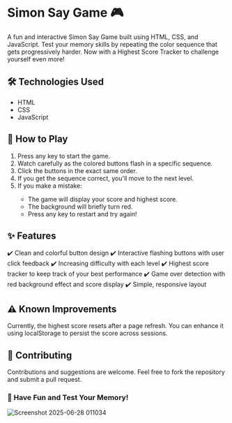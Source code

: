 <h1>Simon Say Game 🎮</h1>
A fun and interactive Simon Say Game built using HTML, CSS, and JavaScript. Test your memory skills by repeating the color sequence that gets progressively harder. Now with a Highest Score Tracker to challenge yourself even more!
<h2>🛠️ Technologies Used</h2>
<ul>
  <li>HTML</li>
  <li>CSS</li>
  <li> JavaScript</li>
</ul>

<h2>🎯 How to Play</h2>
<ol>
  <li>Press any key to start the game.</li>

<li>Watch carefully as the colored buttons flash in a specific sequence.</li>

<li>Click the buttons in the exact same order.</li>

<li>If you get the sequence correct, you'll move to the next level.</li>

<li>If you make a mistake:</li>

<ul>
  <li>The game will display your score and highest score.</li>

<li>The background will briefly turn red.</li>

<li>Press any key to restart and try again!</li>
</ul>
</ol>

<h2>✨ Features</h2>
✔️ Clean and colorful button design
✔️ Interactive flashing buttons with user click feedback
✔️ Increasing difficulty with each level
✔️ Highest score tracker to keep track of your best performance
✔️ Game over detection with red background effect and score display
✔️ Simple, responsive layout

<h2>⚠️ Known Improvements</h2>
Currently, the highest score resets after a page refresh. You can enhance it using localStorage to persist the score across sessions.

<h2>🤝 Contributing</h2>
Contributions and suggestions are welcome. Feel free to fork the repository and submit a pull request.

<h3>🎉 Have Fun and Test Your Memory!</h3>


![Screenshot 2025-06-28 011034](https://github.com/user-attachments/assets/0d273bd5-1106-4d2d-8fb6-d6e15b7dea6f)


